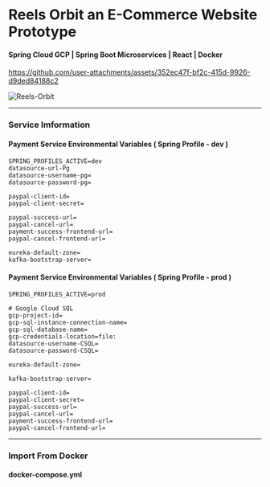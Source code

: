# Reels Orbit an E-Commerce Website Prototype
#### Spring Cloud GCP | Spring Boot Microservices | React | Docker

https://github.com/user-attachments/assets/352ec47f-bf2c-415d-9926-d9ded84188c2

![Reels-Orbit](https://github.com/user-attachments/assets/361f9264-0cc8-4853-8fce-feb626666593)

---
### Service Imformation
#### Payment Service Environmental Variables ( Spring Profile - dev )
    SPRING_PROFILES_ACTIVE=dev
    datasource-url-Pg
    datasource-username-pg=
    datasource-password-pg=

    paypal-client-id=
    paypal-client-secret=

    paypal-success-url=
    paypal-cancel-url=
    payment-success-frontend-url=
    paypal-cancel-frontend-url=

    eureka-default-zone=
    kafka-bootstrap-server=
    
#### Payment Service Environmental Variables ( Spring Profile - prod )
    SPRING_PROFILES_ACTIVE=prod

    # Google Cloud SQL
    gcp-project-id=
    gcp-sql-instance-connection-name=
    gcp-sql-database-name=
    gcp-credentials-location=file:
    datasource-username-CSQL=
    datasource-password-CSQL=
    
    eureka-default-zone=
    
    kafka-bootstrap-server=
    
    paypal-client-id=
    paypal-client-secret=
    paypal-success-url=
    paypal-cancel-url=
    payment-success-frontend-url=
    paypal-cancel-frontend-url=
    
---
### Import From Docker
#### docker-compose.yml
